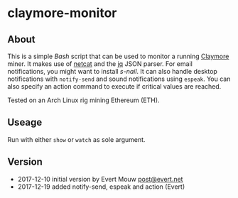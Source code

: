 # claymore-monitor

## About

This is a simple *Bash* script that can be used to monitor a running [Claymore](https://github.com/nanopool/Claymore-Dual-Miner/releases) miner. It makes use of [netcat](http://nc110.sourceforge.net/) and the [jq](https://stedolan.github.io/jq/) JSON parser. For email notifications, you might want to install *s-nail*. It can also handle desktop notifications with `notify-send` and sound notifications using `espeak`. You can also specify an action command to execute if critical values are reached.

Tested on an Arch Linux rig mining Ethereum (ETH).

## Useage

Run with either `show` or `watch` as sole argument.

## Version

- 2017-12-10 initial version by Evert Mouw <post@evert.net>
- 2017-12-19 added notify-send, espeak and action (Evert)
